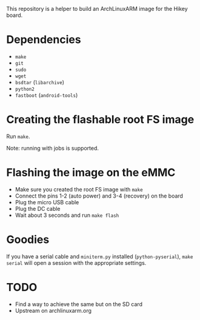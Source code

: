 This repository is a helper to build an ArchLinuxARM image for the Hikey board.


Dependencies
============

- `make`
- `git`
- `sudo`
- `wget`
- `bsdtar` (`libarchive`)
- `python2`
- `fastboot` (`android-tools`)


Creating the flashable root FS image
====================================

Run `make`.

Note: running with jobs is supported.

Flashing the image on the eMMC
==============================

- Make sure you created the root FS image with `make`
- Connect the pins 1-2 (auto power) and 3-4 (recovery) on the board
- Plug the micro USB cable
- Plug the DC cable
- Wait about 3 seconds and run `make flash`


Goodies
=======

If you have a serial cable and `miniterm.py` installed (`python-pyserial`),
`make serial` will open a session with the appropriate settings.


TODO
====

- Find a way to achieve the same but on the SD card
- Upstream on archlinuxarm.org

